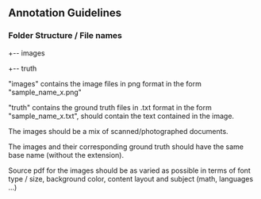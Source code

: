## Annotation Guidelines

### Folder Structure / File names

+-- images

+-- truth

"images" contains the image files in png format in the form "sample_name_x.png"

"truth" contains the ground truth files in .txt format in the form "sample_name_x.txt", should contain the text contained in the image.

The images should be a mix of scanned/photographed documents.

The images and their corresponding ground truth should have the same base name (without the extension).

Source pdf for the images should be as varied as possible in terms of font type / size, background color, content layout and subject (math, languages ...)